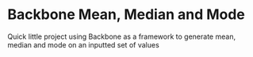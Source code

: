 Backbone Mean, Median and Mode
================================
Quick little project using Backbone as a framework to
 generate mean, median and mode on an inputted set of
 values
